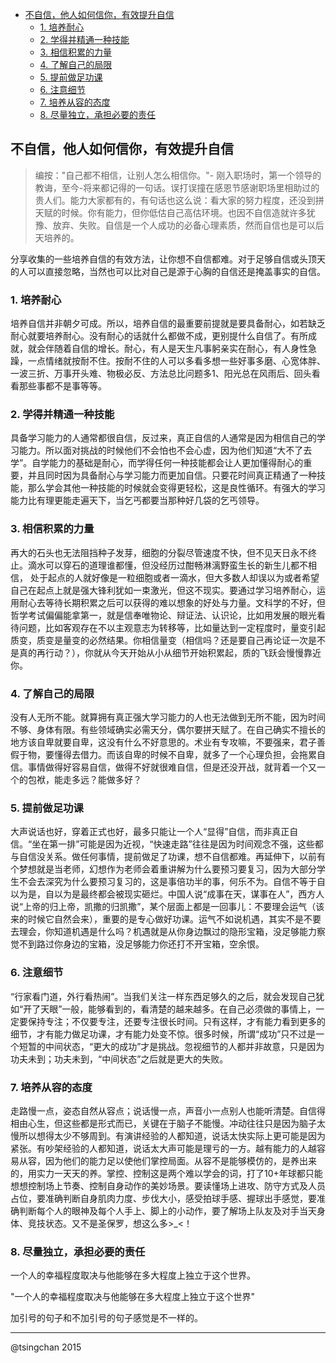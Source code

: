 


- [不自信，他人如何信你，有效提升自信](#不自信他人如何信你有效提升自信)
    - [1. 培养耐心](#1-培养耐心)
    - [2. 学得并精通一种技能](#2-学得并精通一种技能)
    - [3. 相信积累的力量](#3-相信积累的力量)
    - [4. 了解自己的局限](#4-了解自己的局限)
    - [5. 提前做足功课](#5-提前做足功课)
    - [6. 注意细节](#6-注意细节)
    - [7. 培养从容的态度](#7-培养从容的态度)
    - [8. 尽量独立，承担必要的责任](#8-尽量独立承担必要的责任)


## 不自信，他人如何信你，有效提升自信

> 编按："自己都不相信，让别人怎么相信你。"- 刚入职场时，第一个领导的教诲，至今-将来都记得的一句话。误打误撞在感恩节感谢职场里相助过的贵人们。能力大家都有的，有句话也这么说：看大家的努力程度，还没到拼天赋的时候。你有能力，但你低估自己高估环境。也因不自信造就许多犹豫、放弃、失败。自信是一个人成功的必备心理素质，然而自信也是可以后天培养的。

分享收集的一些培养自信的有效方法，让你想不自信都难。对于足够自信或头顶天的人可以直接忽略，当然也可以比对自己是源于心胸的自信还是掩盖事实的自信。


### 1. 培养耐心

培养自信并非朝夕可成。所以，培养自信的最重要前提就是要具备耐心，如若缺乏耐心就要培养耐心。没有耐心的话就什么都做不成，更别提什么自信了。有所成就，就会伴随着自信的增长。耐心，有人是天生凡事躬亲实在耐心，有人身性急躁，一点情绪就按耐不住。按耐不住的人可以多看多想一些好事多磨、心宽体胖、一波三折、万事开头难、物极必反、方法总比问题多1、阳光总在风雨后、回头看看那些事都不是事等等。

### 2. 学得并精通一种技能

具备学习能力的人通常都很自信，反过来，真正自信的人通常是因为相信自己的学习能力。所以面对挑战的时候他们不会怕也不会心虚，因为他们知道“大不了去学”。自学能力的基础是耐心，而学得任何一种技能都会让人更加懂得耐心的重要，并且同时因为具备耐心与学习能力而更加自信。只要花时间真正精通了一种技能，那么学会其他一种技能的时候就会变得更轻松，这是良性循环。有强大的学习能力比有理更能走遍天下，当乞丐都要当那种好几袋的乞丐领导。

### 3. 相信积累的力量

再大的石头也无法阻挡种子发芽，细胞的分裂尽管速度不快，但不见天日永不终止。滴水可以穿石的道理谁都懂，但没经历过酣畅淋漓野蛮生长的新生儿都不相信， 处于起点的人就好像是一粒细胞或者一滴水，但大多数人却误以为或者希望自己在起点上就是强大锋利犹如一束激光，但这不现实。要通过学习培养耐心，运用耐心去等待长期积累之后可以获得的难以想象的好处与力量。文科学的不好，但哲学考试偏偏能拿第一，就是信奉唯物论、辩证法、认识论，比如用发展的眼光看待问题，比如客观存在不以主观意志为转移等，比如量达到一定程度时，量变引起质变，质变是量变的必然结果。你相信量变（相信吗？还是要自己再论证一次是不是真的再行动？），你就从今天开始从小从细节开始积累起，质的飞跃会慢慢靠近你。

### 4. 了解自己的局限

没有人无所不能。就算拥有真正强大学习能力的人也无法做到无所不能，因为时间不够、身体有限。有些领域确实必需天分，偶尔要拼天赋了。在自己确实不擅长的地方该自卑就要自卑，这没有什么不好意思的。术业有专攻嘛，不要强来，君子善假于物，要懂得去借力。而该自卑的时候不自卑，就多了一个心理负担，会拖累自信。事情做得好容易自信，做得不好就很难自信，但是还没开战，就背着一个又一个的包袱，能走多远？能做多好？

### 5. 提前做足功课

大声说话也好，穿着正式也好，最多只能让一个人“显得”自信，而非真正自信。“坐在第一排”可能是因为近视，“快速走路”往往是因为时间观念不强，这些都与自信没关系。做任何事情，提前做足了功课，想不自信都难。再延伸下，以前有个梦想就是当老师，幻想作为老师会着重讲解为什么要预习要复习，因为大部分学生不会去深究为什么要预习复习的，这是事倍功半的事，何乐不为。自信不等于自以为是，自以为是最终都会被现实砸烂。中国人说“成事在天，谋事在人”，西方人说“上帝的归上帝，凯撒的归凯撒”，某个层面上都是一回事儿：不要理会运气（该来的时候它自然会来），重要的是专心做好功课。运气不如说机遇，其实不是不要去理会，你知道机遇是什么吗？机遇就是从你身边飘过的隐形宝箱，没足够能力察觉不到路过你身边的宝箱，没足够能力你还打不开宝箱，空余恨。

### 6. 注意细节

“行家看门道，外行看热闹”。当我们关注一样东西足够久的之后，就会发现自己犹如“开了天眼”一般，能够看到的，看清楚的越来越多。在自己必须做的事情上，一定要保持专注；不仅要专注，还要专注很长时间。只有这样，才有能力看到更多的细节，才有能力做足功课，才有能力处变不惊。很多时候，所谓“成功”只不过是一个短暂的中间状态，“更大的成功”才是挑战。忽视细节的人都并非故意，只是因为功夫未到；功夫未到，“中间状态”之后就是更大的失败。

### 7. 培养从容的态度

走路慢一点，姿态自然从容点；说话慢一点，声音小一点别人也能听清楚。自信得相由心生，但这些都是形式而已，关键在于脑子不能慢。冲动往往只是因为脑子太慢所以想得太少不够周到。有演讲经验的人都知道，说话太快实际上更可能是因为紧张。有吵架经验的人都知道，说话太大声可能是理亏的一方。越有能力的人越容易从容，因为他们的能力足以使他们掌控局面。从容不是能够模仿的，是养出来的，用实力一天天的养。掌控、控制这是两个难以学会的词，打了10+年球都只能想想控制场上节奏、控制自身动作的美妙场景。要读懂场上进攻、防守方式及人员占位，要准确判断自身肌肉力度、步伐大小，感受拍球手感、握球出手感觉，要准确判断每个人的眼神及每个人手上、脚上的小动作，要了解场上队友及对手当天身体、竞技状态。又不是圣保罗，想这么多>_<！

### 8. 尽量独立，承担必要的责任

一个人的幸福程度取决与他能够在多大程度上独立于这个世界。

"一个人的幸福程度取决与他能够在多大程度上独立于这个世界"

加引号的句子和不加引号的句子感觉是不一样的。

----
@tsingchan 2015
